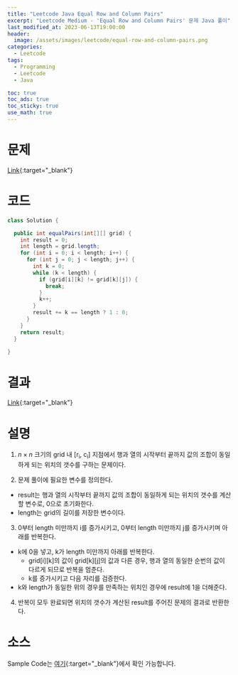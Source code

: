 ```yaml
---
title: "Leetcode Java Equal Row and Column Pairs"
excerpt: "Leetcode Medium - 'Equal Row and Column Pairs' 문제 Java 풀이"
last_modified_at: 2023-06-13T19:00:00
header:
  image: /assets/images/leetcode/equal-row-and-column-pairs.png
categories:
  - Leetcode
tags:
  - Programming
  - Leetcode
  - Java

toc: true
toc_ads: true
toc_sticky: true
use_math: true
---
```

# 문제
[Link](https://leetcode.com/problems/equal-row-and-column-pairs){:target="_blank"}

# 코드
```java
class Solution {

  public int equalPairs(int[][] grid) {
    int result = 0;
    int length = grid.length;
    for (int i = 0; i < length; i++) {
      for (int j = 0; j < length; j++) {
        int k = 0;
        while (k < length) {
          if (grid[i][k] != grid[k][j]) {
            break;
          }
          k++;
        }
        result += k == length ? 1 : 0;
      }
    }
    return result;
  }

}
```

# 결과
[Link](https://leetcode.com/problems/equal-row-and-column-pairs/submissions/970263675/){:target="_blank"}

# 설명
1. $n \times n$ 크기의 grid 내 [r<sub>i</sub>, c<sub>i</sub>] 지점에서 행과 열의 시작부터 끝까지 값의 조합이 동일하게 되는 위치의 갯수를 구하는 문제이다.

2. 문제 풀이에 필요한 변수를 정의한다.
- result는 행과 열의 시작부터 끝까지 값의 조합이 동일하게 되는 위치의 갯수를 계산할 변수로, 0으로 초기화한다.
- length는 grid의 길이를 저장한 변수이다.

3. 0부터 length 미만까지 i를 증가시키고, 0부터 length 미만까지 j를 증가시키며 아래를 반복한다.
- k에 0을 넣고, k가 length 미만까지 아래를 반복한다.
  - grid[i][k]의 값이 grid[k][j]의 값과 다른 경우, 행과 열의 동일한 순번의 값이 다르게 되므로 반복을 멈춘다.
  - k를 증가시키고 다음 자리를 검증한다.
- k와 length가 동일한 위의 경우를 만족하는 위치인 경우에 result에 1을 더해준다.

4. 반복이 모두 완료되면 위치의 갯수가 계산된 result를 주어진 문제의 결과로 반환한다.

# 소스
Sample Code는 [여기](https://github.com/GracefulSoul/leetcode/blob/master/src/main/java/gracefulsoul/problems/EqualRowAndColumnPairs.java){:target="_blank"}에서 확인 가능합니다.